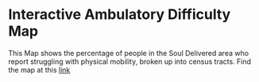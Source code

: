 # Interactive Ambulatory Difficulty Map
This Map shows the percentage of people in the Soul Delivered area who report struggling with physical mobility, broken up into census tracts.
Find the map at this [link](Ambulatory/map.html)

